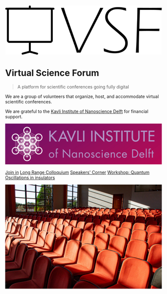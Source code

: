 ![logo](media/logo.png)

# Virtual Science Forum

> A platform for scientific conferences going fully digital

We are a group of volunteers that organize, host, and accommodate virtual scientific conferences.

We are grateful to the [Kavli Institute of Nanoscience Delft](http://kavli.tudelft.nl/) for financial support.

![](media/kavli_logo.jpg ':size=200')

[Join in](#welcome)
[Long Range Colloquium](long_range_colloquium.md)
[Speakers' Corner](speakers-corner.md)
[Workshop: Quantum Oscillations in insulators](quantum-oscillations-insulators.md)

<!-- background image -->

![](media/bg.jpg)
